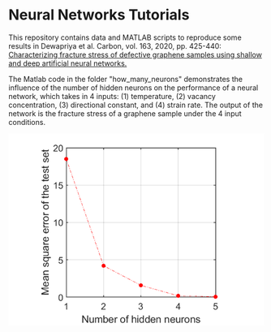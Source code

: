 # Neural Networks Tutorials
This repository contains data and MATLAB scripts to reproduce some results in Dewapriya et al. Carbon, vol. 163, 2020, pp. 425-440: [Characterizing fracture stress of defective graphene samples using shallow and deep artificial neural networks.](https://www.sciencedirect.com/science/article/abs/pii/S0008622320302815)

The Matlab code in the folder "how_many_neurons" demonstrates the influence of the number of hidden neurons on the performance of a neural network, which takes in 4 inputs: (1) temperature, (2) vacancy concentration, (3) directional constant, and (4) strain rate. 
The output of the network is the fracture stress of a graphene sample under the 4 input conditions. 

 <img src="how_many_neurons/output.png" width="600">
